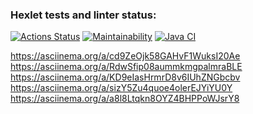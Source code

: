 ### Hexlet tests and linter status:
[![Actions Status](https://github.com/NickKisel/java-project-lvl1/workflows/hexlet-check/badge.svg)](https://github.com/NickKisel/java-project-lvl1/actions)
[![Maintainability](https://api.codeclimate.com/v1/badges/bf8a73f7c16a996879c7/maintainability)](https://codeclimate.com/github/NickKisel/java-project-lvl1/maintainability)
[![Java CI](https://github.com/NickKisel/java-project-lvl1/actions/workflows/Java-CI.yml/badge.svg)](https://github.com/NickKisel/java-project-lvl1/actions/workflows/Java-CI.yml/badge.svg)

https://asciinema.org/a/cd9ZeOjk58GAHvF1WuksI20Ae
https://asciinema.org/a/RdwSfip08aummkmgpalmraBLE
https://asciinema.org/a/KD9eIasHrmrD8v6IUhZNGbcbv
https://asciinema.org/a/sizY5Zu4quoe4olerEJYiYU0Y
https://asciinema.org/a/a8l8Ltqkn8OYZ4BHPPoWJsrY8
